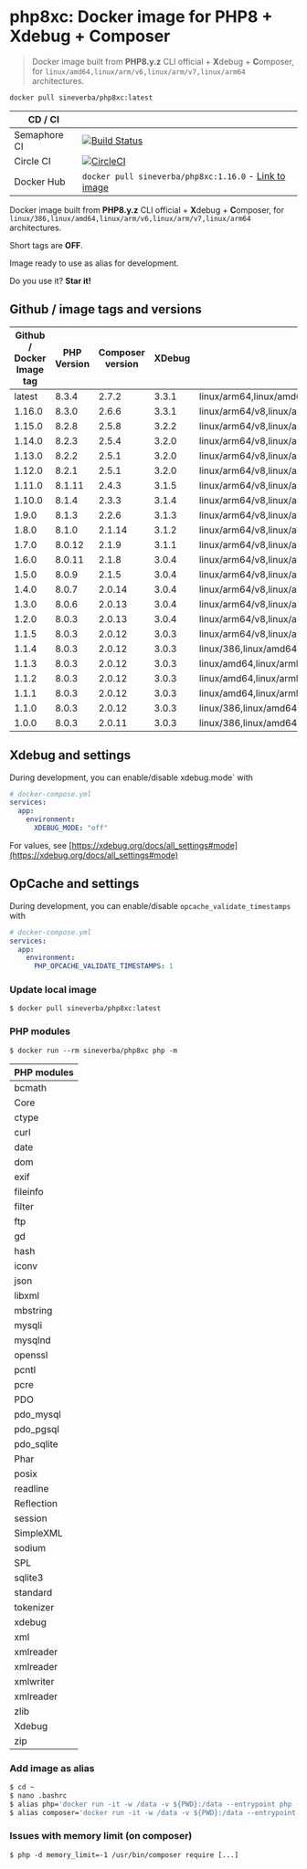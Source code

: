 php8xc: Docker image for PHP8 + Xdebug + Composer
=================================================

> Docker image built from **PHP8.y.z** CLI official + **X**debug + **C**omposer, for `linux/amd64,linux/arm/v6,linux/arm/v7,linux/arm64` architectures.

`docker pull sineverba/php8xc:latest`


| CD / CI   |           |
| --------- | --------- |
| Semaphore CI | [![Build Status](https://sineverba.semaphoreci.com/badges/php8xc/branches/master.svg)](https://sineverba.semaphoreci.com/projects/php8xc) |
| Circle CI | [![CircleCI](https://dl.circleci.com/status-badge/img/gh/sineverba/php8xc/tree/master.svg?style=svg)](https://dl.circleci.com/status-badge/redirect/gh/sineverba/php8xc/tree/master) |
| Docker Hub | `docker pull sineverba/php8xc:1.16.0` - [Link to image](https://hub.docker.com/r/sineverba/php8xc) |



Docker image built from **PHP8.y.z** CLI official + **X**debug + **C**omposer, for `linux/386,linux/amd64,linux/arm/v6,linux/arm/v7,linux/arm64` architectures.

Short tags are __OFF__.

Image ready to use as alias for development.

Do you use it? **Star it!**


## Github / image tags and versions

| Github / Docker Image tag | PHP Version | Composer version | XDebug | Architectures |
|---------------------------|-------------|------------------|--------| ------------- |
| latest                    | 8.3.4       | 2.7.2            | 3.3.1  | linux/arm64,linux/amd64,linux/arm/v6,linux/arm/v7 |
| 1.16.0                    | 8.3.0       | 2.6.6            | 3.3.1  | linux/arm64/v8,linux/amd64,linux/arm/v6,linux/arm/v7 |
| 1.15.0                    | 8.2.8       | 2.5.8            | 3.2.2  | linux/arm64/v8,linux/amd64,linux/arm/v6,linux/arm/v7 |
| 1.14.0                    | 8.2.3       | 2.5.4            | 3.2.0  | linux/arm64/v8,linux/amd64,linux/arm/v6,linux/arm/v7 |
| 1.13.0                    | 8.2.2       | 2.5.1            | 3.2.0  | linux/arm64/v8,linux/amd64,linux/arm/v6,linux/arm/v7 |
| 1.12.0                    | 8.2.1       | 2.5.1            | 3.2.0  | linux/arm64/v8,linux/amd64,linux/arm/v6,linux/arm/v7 |
| 1.11.0                    | 8.1.11      | 2.4.3            | 3.1.5  | linux/arm64/v8,linux/amd64,linux/arm/v6,linux/arm/v7 |
| 1.10.0                    | 8.1.4       | 2.3.3            | 3.1.4  | linux/arm64/v8,linux/amd64,linux/arm/v6,linux/arm/v7 |
| 1.9.0                     | 8.1.3       | 2.2.6            | 3.1.3  | linux/arm64/v8,linux/amd64,linux/arm/v6,linux/arm/v7 |
| 1.8.0                     | 8.1.0       | 2.1.14           | 3.1.2  | linux/arm64/v8,linux/amd64,linux/arm/v6,linux/arm/v7 |
| 1.7.0                     | 8.0.12      | 2.1.9            | 3.1.1  | linux/arm64/v8,linux/amd64,linux/arm/v6,linux/arm/v7 |
| 1.6.0                     | 8.0.11      | 2.1.8            | 3.0.4  | linux/arm64/v8,linux/amd64,linux/arm/v6,linux/arm/v7 |
| 1.5.0                     | 8.0.9       | 2.1.5            | 3.0.4  | linux/arm64/v8,linux/amd64,linux/arm/v6,linux/arm/v7 |
| 1.4.0                     | 8.0.7       | 2.0.14           | 3.0.4  | linux/arm64/v8,linux/amd64,linux/arm/v6,linux/arm/v7 |
| 1.3.0                     | 8.0.6       | 2.0.13           | 3.0.4  | linux/arm64/v8,linux/amd64,linux/arm/v6,linux/arm/v7 |
| 1.2.0                     | 8.0.3       | 2.0.13           | 3.0.4  | linux/arm64/v8,linux/amd64,linux/arm/v6,linux/arm/v7 |
| 1.1.5                     | 8.0.3       | 2.0.12           | 3.0.3  | linux/arm64/v8,linux/amd64,linux/arm/v6,linux/arm/v7 |
| 1.1.4                     | 8.0.3       | 2.0.12           | 3.0.3  | linux/386,linux/amd64,linux/arm/v6,linux/arm/v7,linux/arm64,linux/arm64/v8 |
| 1.1.3                     | 8.0.3       | 2.0.12           | 3.0.3  | linux/amd64,linux/armhf,linux/arm64 |
| 1.1.2                     | 8.0.3       | 2.0.12           | 3.0.3  | linux/amd64,linux/armhf,linux/arm64 |
| 1.1.1                     | 8.0.3       | 2.0.12           | 3.0.3  | linux/amd64,linux/armhf,linux/arm64 |
| 1.1.0                     | 8.0.3       | 2.0.12           | 3.0.3  | linux/386,linux/amd64,linux/arm/v6,linux/arm/v7,linux/arm64 |
| 1.0.0                     | 8.0.3       | 2.0.11           | 3.0.3  | linux/386,linux/amd64,linux/arm/v6,linux/arm/v7,linux/arm64 |

## Xdebug and settings

During development, you can enable/disable xdebug.mode` with

```yaml
# docker-compose.yml
services:
  app:
    environment:
      XDEBUG_MODE: "off"
```

For values, see [https://xdebug.org/docs/all_settings#mode](https://xdebug.org/docs/all_settings#mode)

## OpCache and settings

During development, you can enable/disable `opcache_validate_timestamps` with

```yaml
# docker-compose.yml
services:
  app:
    environment:
      PHP_OPCACHE_VALIDATE_TIMESTAMPS: 1
```

### Update local image

`$ docker pull sineverba/php8xc:latest`


### PHP modules

`$ docker run --rm sineverba/php8xc php -m`

| PHP modules |
| ----------- |
| bcmath |
| Core |
| ctype |
| curl |
| date |
| dom |
| exif |
| fileinfo |
| filter |
| ftp |
| gd |
| hash |
| iconv |
| json |
| libxml |
| mbstring |
| mysqli |
| mysqlnd |
| openssl |
| pcntl |
| pcre |
| PDO |
| pdo_mysql |
| pdo_pgsql |
| pdo_sqlite |
| Phar |
| posix |
| readline |
| Reflection |
| session |
| SimpleXML |
| sodium |
| SPL |
| sqlite3 |
| standard |
| tokenizer |
| xdebug |
| xml |
| xmlreader |
| xmlreader |
| xmlwriter 
| xmlreader |
| zlib |
| Xdebug |
| zip |

### Add image as alias

``` bash
$ cd ~
$ nano .bashrc
$ alias php='docker run -it -w /data -v ${PWD}:/data --entrypoint php --rm sineverba/php8xc:1.13.0'
$ alias composer='docker run -it -w /data -v ${PWD}:/data --entrypoint "/usr/bin/composer" --rm sineverba/php8xc:1.13.0'
```

### Issues with memory limit (on composer)

`$ php -d memory_limit=-1 /usr/bin/composer require [...]`